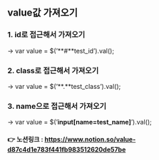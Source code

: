 ## value값 가져오기

### 1. id로 접근해서 가져오기

→ var value = $(’**#**test_id’).val();

### 2. class로 접근해서 가져오기

→ var value = $(’**.**test_class’).val();

### 3. name으로 접근해서 가져오기

→ var value = $(’**input[name=test_name]**’).val();

#### 👉 노션링크 : https://www.notion.so/value-d87c4d1e783f441fb983512620de57be
